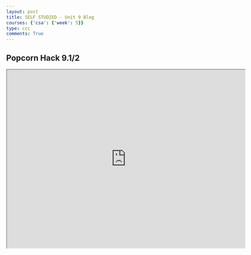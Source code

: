 ```yaml
---
layout: post
title: SELF STUDIED - Unit 9 Blog
courses: {'csa': {'week': 5}}
type: ccc
comments: True
---
```


## Popcorn Hack 9.1/2 
<iframe src="https://drive.google.com/file/d/1DNwLqwM7__MOO8lFDjchEyZL7fxklAlV/preview" width="640" height="480" allow="autoplay"></iframe>

